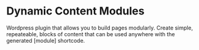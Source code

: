 # Dynamic Content Modules
Wordpress plugin that allows you to build pages modularly. Create simple, repeateable, blocks of content that can be used anywhere with the generated [module] shortcode.
